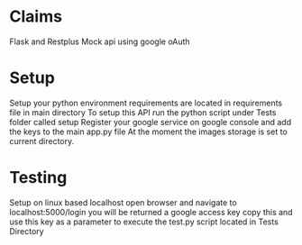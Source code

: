 # Claims
Flask and Restplus Mock api using google oAuth

# Setup
Setup your python environment requirements are located in requirements file in main directory
To setup this API run the python script under Tests folder called setup
Register your google service on google console and add the keys to the main app.py file
At the moment the images storage is set to current directory.

# Testing
Setup on linux based localhost
open browser and navigate to localhost:5000/login
you will be returned a google access key copy this and use this key as a parameter to execute the test.py script located in Tests Directory
